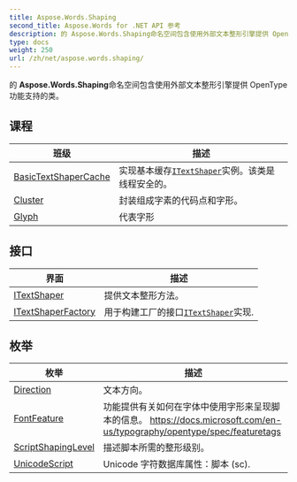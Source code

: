 ```yaml
---
title: Aspose.Words.Shaping
second_title: Aspose.Words for .NET API 参考
description: 的 Aspose.Words.Shaping命名空间包含使用外部文本整形引擎提供 OpenType 功能支持的类
type: docs
weight: 250
url: /zh/net/aspose.words.shaping/
---
```

的 **Aspose.Words.Shaping**命名空间包含使用外部文本整形引擎提供 OpenType 功能支持的类。

## 课程

| 班级 | 描述 |
| --- | --- |
| [BasicTextShaperCache](./basictextshapercache/) | 实现基本缓存[`ITextShaper`](../aspose.words.shaping/itextshaper/)实例。该类是线程安全的。 |
| [Cluster](./cluster/) | 封装组成字素的代码点和字形。 |
| [Glyph](./glyph/) | 代表字形 |
## 接口

| 界面 | 描述 |
| --- | --- |
| [ITextShaper](./itextshaper/) | 提供文本整形方法。 |
| [ITextShaperFactory](./itextshaperfactory/) | 用于构建工厂的接口[`ITextShaper`](../aspose.words.shaping/itextshaper/)实现. |
## 枚举

| 枚举 | 描述 |
| --- | --- |
| [Direction](./direction/) | 文本方向。 |
| [FontFeature](./fontfeature/) | 功能提供有关如何在字体中使用字形来呈现脚本的信息。 https://docs.microsoft.com/en-us/typography/opentype/spec/featuretags |
| [ScriptShapingLevel](./scriptshapinglevel/) | 描述脚本所需的整形级别。 |
| [UnicodeScript](./unicodescript/) | Unicode 字符数据库属性：脚本 (sc). |


